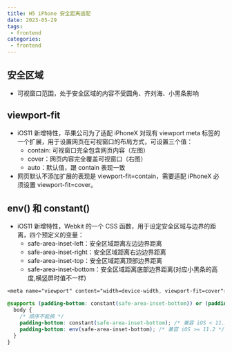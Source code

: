 ```yaml
---
title: H5 iPhone 安全距离适配
date: 2023-05-29
tags:
 - frontend
categories:
 - frontend
---
```


## 安全区域

- 可视窗口范围，处于安全区域的内容不受圆角、齐刘海、小黑条影响

## viewport-fit

- iOS11 新增特性，苹果公司为了适配 iPhoneX 对现有 viewport meta 标签的一个扩展，用于设置网页在可视窗口的布局方式，可设置三个值：
    - contain: 可视窗口完全包含网页内容（左图）
    - cover：网页内容完全覆盖可视窗口（右图）
    - auto：默认值，跟 contain 表现一致
- 网页默认不添加扩展的表现是 viewport-fit=contain，需要适配 iPhoneX 必须设置 viewport-fit=cover。

## env() 和 constant()

- iOS11 新增特性，Webkit 的一个 CSS 函数，用于设定安全区域与边界的距离，四个预定义的变量：
    - safe-area-inset-left：安全区域距离左边边界距离
    - safe-area-inset-right：安全区域距离右边边界距离
    - safe-area-inset-top：安全区域距离顶部边界距离
    - safe-area-inset-bottom：安全区域距离底部边界距离(对应小黑条的高度,横竖屏时值不一样)

```css
<meta name="viewport" content="width=device-width, viewport-fit=cover">

@supports (padding-bottom: constant(safe-area-inset-bottom)) or (padding-bottom: env(safe-area-inset-bottom)) {
  body {
    /* 顺序不能换 */
    padding-bottom: constant(safe-area-inset-bottom); /* 兼容 iOS < 11.2 */
    padding-bottom: env(safe-area-inset-bottom); /* 兼容 iOS >= 11.2 */
  }
}
```
